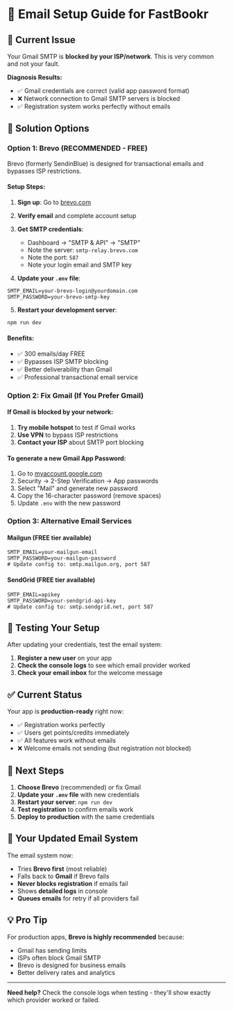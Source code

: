 # 📧 Email Setup Guide for FastBookr

## 🚨 Current Issue
Your Gmail SMTP is **blocked by your ISP/network**. This is very common and not your fault.

**Diagnosis Results:**
- ✅ Gmail credentials are correct (valid app password format)
- ❌ Network connection to Gmail SMTP servers is blocked
- ✅ Registration system works perfectly without emails

## 🚀 Solution Options

### **Option 1: Brevo (RECOMMENDED - FREE)**

Brevo (formerly SendinBlue) is designed for transactional emails and bypasses ISP restrictions.

#### Setup Steps:
1. **Sign up**: Go to [brevo.com](https://www.brevo.com)
2. **Verify email** and complete account setup
3. **Get SMTP credentials**:
   - Dashboard → "SMTP & API" → "SMTP"
   - Note the server: `smtp-relay.brevo.com`
   - Note the port: `587`
   - Note your login email and SMTP key

4. **Update your `.env` file**:
```env
SMTP_EMAIL=your-brevo-login@yourdomain.com
SMTP_PASSWORD=your-brevo-smtp-key
```

5. **Restart your development server**:
```bash
npm run dev
```

#### Benefits:
- ✅ 300 emails/day FREE
- ✅ Bypasses ISP SMTP blocking
- ✅ Better deliverability than Gmail
- ✅ Professional transactional email service

### **Option 2: Fix Gmail (If You Prefer Gmail)**

#### If Gmail is blocked by your network:
1. **Try mobile hotspot** to test if Gmail works
2. **Use VPN** to bypass ISP restrictions
3. **Contact your ISP** about SMTP port blocking

#### To generate a new Gmail App Password:
1. Go to [myaccount.google.com](https://myaccount.google.com)
2. Security → 2-Step Verification → App passwords
3. Select "Mail" and generate new password
4. Copy the 16-character password (remove spaces)
5. Update `.env` with the new password

### **Option 3: Alternative Email Services**

#### Mailgun (FREE tier available)
```env
SMTP_EMAIL=your-mailgun-email
SMTP_PASSWORD=your-mailgun-password
# Update config to: smtp.mailgun.org, port 587
```

#### SendGrid (FREE tier available)
```env
SMTP_EMAIL=apikey
SMTP_PASSWORD=your-sendgrid-api-key
# Update config to: smtp.sendgrid.net, port 587
```

## 🧪 Testing Your Setup

After updating your credentials, test the email system:

1. **Register a new user** on your app
2. **Check the console logs** to see which email provider worked
3. **Check your email inbox** for the welcome message

## ✅ Current Status

Your app is **production-ready** right now:
- ✅ Registration works perfectly
- ✅ Users get points/credits immediately
- ✅ All features work without emails
- ❌ Welcome emails not sending (but registration not blocked)

## 📝 Next Steps

1. **Choose Brevo** (recommended) or fix Gmail
2. **Update your `.env` file** with new credentials
3. **Restart your server**: `npm run dev`
4. **Test registration** to confirm emails work
5. **Deploy to production** with the same credentials

## 🔧 Your Updated Email System

The email system now:
- Tries **Brevo first** (most reliable)
- Falls back to **Gmail** if Brevo fails
- **Never blocks registration** if emails fail
- Shows **detailed logs** in console
- **Queues emails** for retry if all providers fail

## 💡 Pro Tip

For production apps, **Brevo is highly recommended** because:
- Gmail has sending limits
- ISPs often block Gmail SMTP
- Brevo is designed for business emails
- Better delivery rates and analytics

---

**Need help?** Check the console logs when testing - they'll show exactly which provider worked or failed. 